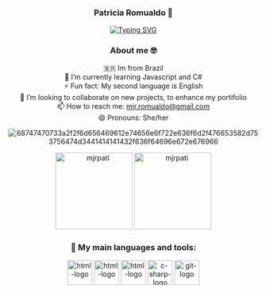 
<div  align='center'>
  
### Patricia Romualdo 👋

[![Typing SVG](https://readme-typing-svg.demolab.com?font=Fira+Code&weight=500&size=30&pause=1000&color=763AFF&center=true&width=435&lines=Front-end+Developer)](https://git.io/typing-svg)

</div>

<div align='center'>

### About me 🤓
🇧🇷 Im from Brazil </br>
🌱 I’m currently learning Javascript and C#</br>
⚡ Fun fact: My second language is English</br>
👯 I’m looking to collaborate on new projects, to enhance my portifolio</br>
📫 How to reach me: mjr.romualdo@gmail.com</br>
😄 Pronouns: She/her</br>
<div align='center'>
  
  ![68747470733a2f2f6d656469612e74656e6f722e636f6d2f476653582d753756474d3441414141432f636f64696e672e676966](https://github.com/mjrpati/mjrpati/assets/96672264/4be38133-b445-4125-83e3-659b022f7cc1)
  
</div>







<div align="center">
    <img height="155em" src="https://github-readme-stats.vercel.app/api?username=mjrpati&show_icons=true&theme=highcontrast&locale=en&hide_border=true" alt="mjrpati" />
    <img height="155em" src="https://github-readme-stats.vercel.app/api/top-langs?username=mjrpati&show_icons=true&theme=highcontrast&layout=compact&hide_border=true" alt="mjrpati" />
</div> 

### 🔧 My main languages and tools:


<div>

 <img  align='center' alt='html-logo' height='50' width='50' src="https://cdn.jsdelivr.net/gh/devicons/devicon/icons/html5/html5-original.svg" />
 <img align='center' alt='html-logo' height='50' width='50' src="https://cdn.jsdelivr.net/gh/devicons/devicon/icons/css3/css3-original.svg" />
 <img  align='center' alt='html-logo' height='50' width='50' src="https://cdn.jsdelivr.net/gh/devicons/devicon/icons/javascript/javascript-original.svg" />
 <img align='center' alt='c-sharp-logo' height='50' width='50'  src="https://cdn.jsdelivr.net/gh/devicons/devicon/icons/csharp/csharp-original.svg"/>
 <img align='center' alt='git-logo' height='50' width='50' src="https://cdn.jsdelivr.net/gh/devicons/devicon/icons/git/git-original.svg" />
          </div>
